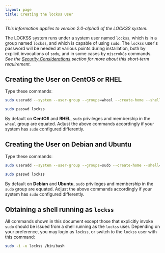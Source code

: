 ```yaml
---
layout: page
title: Creating the lockss User
---
```


*This information applies to version 2.0-alpha3 of the LOCKSS system.*

The LOCKSS system runs under a system user named `lockss`, which is in a group named `lockss`, and which is capable of using `sudo`. The `lockss` user's password will be needed at various points during installation, both by explicit invocations of `sodu`, and in some cases by `miscrok8s` commands. *See the [Security Considerations](../introduction/security) section for more about this short-term requirement.*

<!-- #osversion -->
## Creating the User on CentOS or RHEL

Type these commands:

```bash
sudo useradd --system --user-group --groups=wheel --create-home --shell=/bin/bash lockss

sudo passwd lockss
```

By default on **CentOS** and **RHEL**, `sudo` privileges and membership in the `wheel` group are equated. Adjust the above commands accordingly if your system has `sudo` configured differently.

## Creating the User on Debian and Ubuntu

Type these commands:

```bash
sudo useradd --system --user-group --groups=sudo --create-home --shell=/bin/bash lockss

sudo passwd lockss
```

By default on **Debian** and **Ubuntu**, `sudo` privileges and membership in the `sudo` group are equated. Adjust the above commands accordingly if your system has `sudo` configured differently.

## Obtaining a shell running as `lockss`

All commands shown in this document except those that explicitly invoke `sudo` should be issued from a shell running as the `lockss` user. Depending on your preference, you may login as `lockss`, or switch to the `lockss` user with this command:

```bash
sudo -i -u lockss /bin/bash
```
